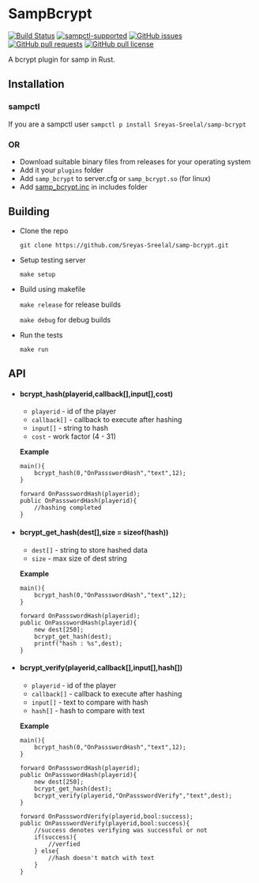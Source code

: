 # SampBcrypt
[![Build Status](https://travis-ci.org/Sreyas-Sreelal/samp-bcrypt.svg?branch=master)](https://travis-ci.org/Sreyas-Sreelal/samp-bcrypt)
[![sampctl-supported](https://shields.southcla.ws/badge/sampctl-SampBcrypt-2f2f2f.svg)](https://github.com/Sreyas-Sreelal/samp-bcrypt)
[![GitHub issues](https://img.shields.io/github/issues/Sreyas-Sreelal/samp-bcrypt.svg)](https://github.com/Sreyas-Sreelal/samp-bcrypt/issues) [![GitHub pull requests](https://img.shields.io/github/issues-pr-raw/sreyas-sreelal/samp-bcrypt.svg)](https://github.com/Sreyas-Sreelal/samp-bcrypt/pulls) [![GitHub pull license](https://img.shields.io/github/license/sreyas-sreelal/samp-bcrypt.svg)](LICENSE)

A bcrypt plugin for samp in Rust.

## Installation
### sampctl
If you are a sampctl user
`sampctl p install Sreyas-Sreelal/samp-bcrypt`

### OR
* Download suitable binary files from releases for your operating system
* Add it your `plugins` folder
* Add `samp_bcrypt` to server.cfg or  `samp_bcrypt.so` (for linux)
* Add [samp_bcrypt.inc](include/samp_bcrypt.inc) in includes folder

## Building
* Clone the repo

	`git clone https://github.com/Sreyas-Sreelal/samp-bcrypt.git`
* Setup testing server

	`make setup`

* Build using makefile

	`make release` for release builds

	`make debug` for debug builds
* Run the tests

	`make run`

## API
* #### bcrypt_hash(playerid,callback[],input[],cost)
	* `playerid` - id of the player
	* `callback[]` - callback to execute after hashing
	* `input[]` - string to hash
	* `cost` - work factor (4 - 31)

	**Example**
	```Pawn
	main(){
		bcrypt_hash(0,"OnPassswordHash","text",12);
	}

	forward OnPassswordHash(playerid);
	public OnPassswordHash(playerid){
		//hashing completed
	}
	```
*  #### bcrypt_get_hash(dest[],size = sizeof(hash))
	* `dest[]` - string to store hashed data
	* `size` - max size of dest string

	**Example**
	```Pawn
	main(){
		bcrypt_hash(0,"OnPassswordHash","text",12);
	}

	forward OnPassswordHash(playerid);
	public OnPassswordHash(playerid){
		new dest[250];
		bcrypt_get_hash(dest);
		printf("hash : %s",dest);
	}
	```
* #### bcrypt_verify(playerid,callback[],input[],hash[])
	* `playerid` - id of the player
	* `callback[]` - callback to execute after hashing
	* `input[]` - text to compare with hash
	* `hash[]` - hash to compare with text

	**Example**
	```Pawn
	main(){
		bcrypt_hash(0,"OnPassswordHash","text",12);
	}

	forward OnPassswordHash(playerid);
	public OnPassswordHash(playerid){
		new dest[250];
		bcrypt_get_hash(dest);
		bcrypt_verify(playerid,"OnPassswordVerify","text",dest);
	}

	forward OnPassswordVerify(playerid,bool:success);
	public OnPassswordVerify(playerid,bool:success){
		//success denotes verifying was successful or not
		if(success){
			//verfied
		} else{
			//hash doesn't match with text
		}
	}
	```
